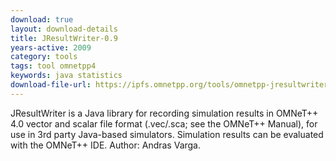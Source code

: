 ```yaml
---
download: true
layout: download-details
title: JResultWriter-0.9
years-active: 2009
category: tools
tags: tool omnetpp4
keywords: java statistics
download-file-url: https://ipfs.omnetpp.org/tools/omnetpp-jresultwriter-0.9.zip
---
```


JResultWriter is a Java library for recording simulation results in OMNeT++ 4.0
vector and scalar file format (.vec/.sca; see the OMNeT++ Manual), for use in
3rd party Java-based simulators. Simulation results can be evaluated with the
OMNeT++ IDE. Author: Andras Varga.
